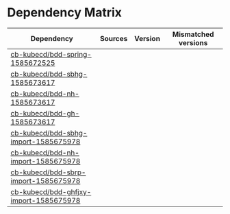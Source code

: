 # Dependency Matrix

Dependency | Sources | Version | Mismatched versions
---------- | ------- | ------- | -------------------
[cb-kubecd/bdd-spring-1585672525](https://github.com/cb-kubecd/bdd-spring-1585672525.git) |  | []() | 
[cb-kubecd/bdd-sbhg-1585673617](https://github.com/cb-kubecd/bdd-sbhg-1585673617.git) |  | []() | 
[cb-kubecd/bdd-nh-1585673617](https://github.com/cb-kubecd/bdd-nh-1585673617.git) |  | []() | 
[cb-kubecd/bdd-gh-1585673617](https://github.com/cb-kubecd/bdd-gh-1585673617.git) |  | []() | 
[cb-kubecd/bdd-sbhg-import-1585675978](https://github.com/cb-kubecd/bdd-sbhg-import-1585675978.git) |  | []() | 
[cb-kubecd/bdd-nh-import-1585675978](https://github.com/cb-kubecd/bdd-nh-import-1585675978.git) |  | []() | 
[cb-kubecd/bdd-sbrp-import-1585675978](https://github.com/cb-kubecd/bdd-sbrp-import-1585675978.git) |  | []() | 
[cb-kubecd/bdd-ghfjxy-import-1585675978](https://github.com/cb-kubecd/bdd-ghfjxy-import-1585675978.git) |  | []() | 
